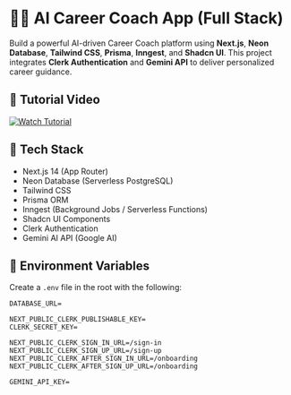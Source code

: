 # 🧑‍💼 AI Career Coach App (Full Stack)

Build a powerful AI-driven Career Coach platform using **Next.js**, **Neon Database**, **Tailwind CSS**, **Prisma**, **Inngest**, and **Shadcn UI**. This project integrates **Clerk Authentication** and **Gemini API** to deliver personalized career guidance.

## 🔗 Tutorial Video
[![Watch Tutorial](https://github.com/user-attachments/assets/eee79242-4056-4d19-b655-2873788979e1)](https://youtu.be/UbXpRv5ApKA)

## 🚀 Tech Stack
- Next.js 14 (App Router)
- Neon Database (Serverless PostgreSQL)
- Tailwind CSS
- Prisma ORM
- Inngest (Background Jobs / Serverless Functions)
- Shadcn UI Components
- Clerk Authentication
- Gemini AI API (Google AI)

## 🔑 Environment Variables
Create a `.env` file in the root with the following:
```env
DATABASE_URL=

NEXT_PUBLIC_CLERK_PUBLISHABLE_KEY=
CLERK_SECRET_KEY=

NEXT_PUBLIC_CLERK_SIGN_IN_URL=/sign-in
NEXT_PUBLIC_CLERK_SIGN_UP_URL=/sign-up
NEXT_PUBLIC_CLERK_AFTER_SIGN_IN_URL=/onboarding
NEXT_PUBLIC_CLERK_AFTER_SIGN_UP_URL=/onboarding

GEMINI_API_KEY=
